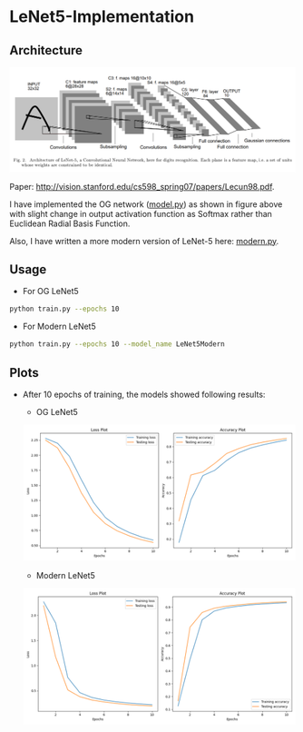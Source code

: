 # LeNet5-Implementation

## Architecture

![LeNet-5 Architecture](./images/architecture.png)

Paper: http://vision.stanford.edu/cs598_spring07/papers/Lecun98.pdf.

I have implemented the OG network ([model.py](./model/model.py)) as shown in figure above with slight change in output activation function as Softmax rather than Euclidean Radial Basis Function.

Also, I have written a more modern version of LeNet-5 here: [modern.py](./model/modern.py).

## Usage

- For OG LeNet5

```bash
python train.py --epochs 10
```

- For Modern LeNet5

```bash
python train.py --epochs 10 --model_name LeNet5Modern 
```

## Plots

- After 10 epochs of training, the models showed following results:

    - OG LeNet5

    ![OG LeNet-5 Loss and Accuracy Plots](./results/LeNet5.png)

    - Modern LeNet5

    ![Modern LeNet-5 Loss and Accuracy Plots](./results/LeNet5Modern.png)